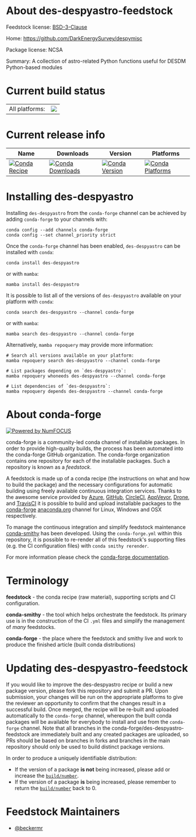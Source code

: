 About des-despyastro-feedstock
==============================

Feedstock license: [BSD-3-Clause](https://github.com/conda-forge/des-despyastro-feedstock/blob/main/LICENSE.txt)

Home: https://github.com/DarkEnergySurvey/despymisc

Package license: NCSA

Summary: A collection of astro-related Python functions useful for DESDM Python-based modules

Current build status
====================


<table><tr><td>All platforms:</td>
    <td>
      <a href="https://dev.azure.com/conda-forge/feedstock-builds/_build/latest?definitionId=16408&branchName=main">
        <img src="https://dev.azure.com/conda-forge/feedstock-builds/_apis/build/status/des-despyastro-feedstock?branchName=main">
      </a>
    </td>
  </tr>
</table>

Current release info
====================

| Name | Downloads | Version | Platforms |
| --- | --- | --- | --- |
| [![Conda Recipe](https://img.shields.io/badge/recipe-des--despyastro-green.svg)](https://anaconda.org/conda-forge/des-despyastro) | [![Conda Downloads](https://img.shields.io/conda/dn/conda-forge/des-despyastro.svg)](https://anaconda.org/conda-forge/des-despyastro) | [![Conda Version](https://img.shields.io/conda/vn/conda-forge/des-despyastro.svg)](https://anaconda.org/conda-forge/des-despyastro) | [![Conda Platforms](https://img.shields.io/conda/pn/conda-forge/des-despyastro.svg)](https://anaconda.org/conda-forge/des-despyastro) |

Installing des-despyastro
=========================

Installing `des-despyastro` from the `conda-forge` channel can be achieved by adding `conda-forge` to your channels with:

```
conda config --add channels conda-forge
conda config --set channel_priority strict
```

Once the `conda-forge` channel has been enabled, `des-despyastro` can be installed with `conda`:

```
conda install des-despyastro
```

or with `mamba`:

```
mamba install des-despyastro
```

It is possible to list all of the versions of `des-despyastro` available on your platform with `conda`:

```
conda search des-despyastro --channel conda-forge
```

or with `mamba`:

```
mamba search des-despyastro --channel conda-forge
```

Alternatively, `mamba repoquery` may provide more information:

```
# Search all versions available on your platform:
mamba repoquery search des-despyastro --channel conda-forge

# List packages depending on `des-despyastro`:
mamba repoquery whoneeds des-despyastro --channel conda-forge

# List dependencies of `des-despyastro`:
mamba repoquery depends des-despyastro --channel conda-forge
```


About conda-forge
=================

[![Powered by
NumFOCUS](https://img.shields.io/badge/powered%20by-NumFOCUS-orange.svg?style=flat&colorA=E1523D&colorB=007D8A)](https://numfocus.org)

conda-forge is a community-led conda channel of installable packages.
In order to provide high-quality builds, the process has been automated into the
conda-forge GitHub organization. The conda-forge organization contains one repository
for each of the installable packages. Such a repository is known as a *feedstock*.

A feedstock is made up of a conda recipe (the instructions on what and how to build
the package) and the necessary configurations for automatic building using freely
available continuous integration services. Thanks to the awesome service provided by
[Azure](https://azure.microsoft.com/en-us/services/devops/), [GitHub](https://github.com/),
[CircleCI](https://circleci.com/), [AppVeyor](https://www.appveyor.com/),
[Drone](https://cloud.drone.io/welcome), and [TravisCI](https://travis-ci.com/)
it is possible to build and upload installable packages to the
[conda-forge](https://anaconda.org/conda-forge) [anaconda.org](https://anaconda.org/)
channel for Linux, Windows and OSX respectively.

To manage the continuous integration and simplify feedstock maintenance
[conda-smithy](https://github.com/conda-forge/conda-smithy) has been developed.
Using the ``conda-forge.yml`` within this repository, it is possible to re-render all of
this feedstock's supporting files (e.g. the CI configuration files) with ``conda smithy rerender``.

For more information please check the [conda-forge documentation](https://conda-forge.org/docs/).

Terminology
===========

**feedstock** - the conda recipe (raw material), supporting scripts and CI configuration.

**conda-smithy** - the tool which helps orchestrate the feedstock.
                   Its primary use is in the construction of the CI ``.yml`` files
                   and simplify the management of *many* feedstocks.

**conda-forge** - the place where the feedstock and smithy live and work to
                  produce the finished article (built conda distributions)


Updating des-despyastro-feedstock
=================================

If you would like to improve the des-despyastro recipe or build a new
package version, please fork this repository and submit a PR. Upon submission,
your changes will be run on the appropriate platforms to give the reviewer an
opportunity to confirm that the changes result in a successful build. Once
merged, the recipe will be re-built and uploaded automatically to the
`conda-forge` channel, whereupon the built conda packages will be available for
everybody to install and use from the `conda-forge` channel.
Note that all branches in the conda-forge/des-despyastro-feedstock are
immediately built and any created packages are uploaded, so PRs should be based
on branches in forks and branches in the main repository should only be used to
build distinct package versions.

In order to produce a uniquely identifiable distribution:
 * If the version of a package **is not** being increased, please add or increase
   the [``build/number``](https://docs.conda.io/projects/conda-build/en/latest/resources/define-metadata.html#build-number-and-string).
 * If the version of a package **is** being increased, please remember to return
   the [``build/number``](https://docs.conda.io/projects/conda-build/en/latest/resources/define-metadata.html#build-number-and-string)
   back to 0.

Feedstock Maintainers
=====================

* [@beckermr](https://github.com/beckermr/)

